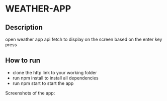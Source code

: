 # WEATHER-APP 
## Description 
open weather app api fetch to display on the screen based on the enter key press

## How to run 
- clone the http link to your working folder 
- run npm install to install all dependencies 
- run npm start to start the app 


Screenshots of the app: 
